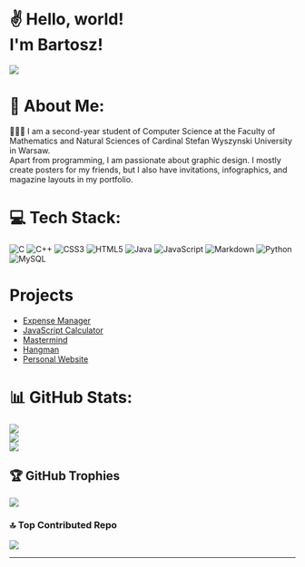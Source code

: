 # ✌️ Hello, world! <br>I'm Bartosz!
[![](https://visitcount.itsvg.in/api?id=amrusb&icon=4&color=3)](https://visitcount.itsvg.in)

# 💫 About Me:

👨🏻‍🎓 I am a second-year student of Computer Science at the Faculty of Mathematics and Natural Sciences of Cardinal Stefan Wyszynski University in Warsaw. <br>Apart from programming, I am passionate about graphic design. I mostly create posters for my friends, but I also have invitations, infographics, and magazine layouts in my portfolio. 


# 💻 Tech Stack:
![C](https://img.shields.io/badge/c-%2300599C.svg?style=for-the-badge&logo=c&logoColor=white) ![C++](https://img.shields.io/badge/c++-%2300599C.svg?style=for-the-badge&logo=c%2B%2B&logoColor=white) ![CSS3](https://img.shields.io/badge/css3-%231572B6.svg?style=for-the-badge&logo=css3&logoColor=white) ![HTML5](https://img.shields.io/badge/html5-%23E34F26.svg?style=for-the-badge&logo=html5&logoColor=white) ![Java](https://img.shields.io/badge/java-%23ED8B00.svg?style=for-the-badge&logo=java&logoColor=white) ![JavaScript](https://img.shields.io/badge/javascript-%23323330.svg?style=for-the-badge&logo=javascript&logoColor=%23F7DF1E) ![Markdown](https://img.shields.io/badge/markdown-%23000000.svg?style=for-the-badge&logo=markdown&logoColor=white) ![Python](https://img.shields.io/badge/python-3670A0?style=for-the-badge&logo=python&logoColor=ffdd54) ![MySQL](https://img.shields.io/badge/mysql-%2300f.svg?style=for-the-badge&logo=mysql&logoColor=white)

# Projects

- [Expense Manager](https://github.com/amrusb/ExpenseManager)
- [JavaScript Calculator](https://github.com/amrusb/JS-Calculator)
- [Mastermind](https://github.com/amrusb/Mastermind)
- [Hangman](https://github.com/amrusb/Hangman)
- [Personal Website](https://github.com/amrusb/amrusb.github.io)

# 📊 GitHub Stats:
![](https://github-readme-stats.vercel.app/api?username=amrusb&theme=yeblu&hide_border=false&include_all_commits=true&count_private=false)<br/>
![](https://github-readme-streak-stats.herokuapp.com/?user=amrusb&theme=yeblu&hide_border=false)<br/>
![](https://github-readme-stats.vercel.app/api/top-langs/?username=amrusb&theme=yeblu&hide_border=false&include_all_commits=true&count_private=false&layout=compact)

## 🏆 GitHub Trophies
![](https://github-profile-trophy.vercel.app/?username=amrusb&theme=radical&no-frame=false&no-bg=true&margin-w=4)

### 🔝 Top Contributed Repo
![](https://github-contributor-stats.vercel.app/api?username=amrusb&limit=5&theme=onestar&combine_all_yearly_contributions=true)

---
<!-- Proudly created with GPRM ( https://gprm.itsvg.in ) -->


